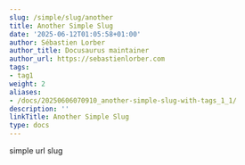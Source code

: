 ```yaml
---
slug: /simple/slug/another
title: Another Simple Slug
date: '2025-06-12T01:05:58+01:00'
author: Sébastien Lorber
author_title: Docusaurus maintainer
author_url: https://sebastienlorber.com
tags:
- tag1
weight: 2
aliases:
- /docs/20250606070910_another-simple-slug-with-tags_1_1/
description: ''
linkTitle: Another Simple Slug
type: docs
---
```


simple url slug
